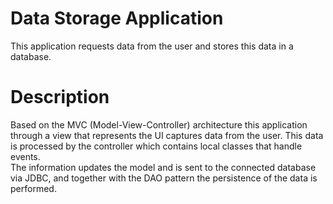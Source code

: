 # Data Storage Application
This application requests data from the user and stores this data in a database.
 
# Description
Based on the MVC (Model-View-Controller) architecture this application through a view that represents the UI captures data from the user. This data is processed by the controller which contains local classes that handle events. <br> The information updates the model and is sent to the connected database via JDBC, and together with the DAO pattern the persistence of the data is performed.
 
